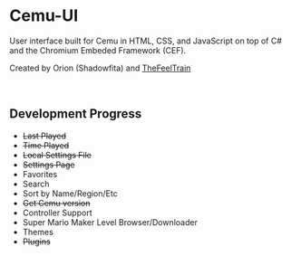 # Cemu-UI

User interface built for Cemu in HTML, CSS, and JavaScript on top of C# and the Chromium Embeded Framework (CEF).

Created by Orion (Shadowfita) and <a target="_null" href="https://thefeeltra.in">TheFeelTrain</a>

&nbsp;

## Development Progress
- ~~Last Played~~
- ~~Time Played~~
- ~~Local Settings File~~
- ~~Settings Page~~
- Favorites
- Search
- Sort by Name/Region/Etc
- ~~Get Cemu version~~
- Controller Support
- Super Mario Maker Level Browser/Downloader
- Themes
- ~~Plugins~~
